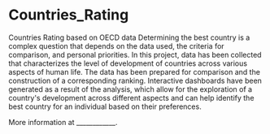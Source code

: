 # Countries_Rating
Countries Rating based on OECD data
Determining the best country is a complex question that depends on the data used, the criteria for comparison, and personal priorities. 
In this project, data has been collected that characterizes the level of development of countries across various aspects of human life. 
The data has been prepared for comparison and the construction of a corresponding ranking. 
Interactive dashboards have been generated as a result of the analysis, which allow for the exploration of a country's development across different aspects and can help identify the best country for an individual based on their preferences.

More information at ____________.
